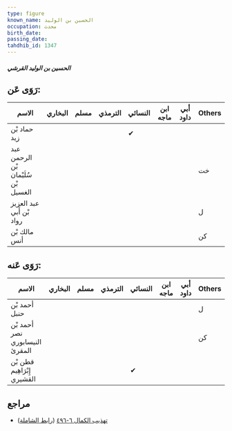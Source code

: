 ```yaml
---
type: figure
known_name: الحسين بن الوليد
occupation: محدث
birth_date:
passing_date:
tahdhib_id: 1347
---
```

##### الحسين بن الوليد القرشي

## رَوَى عَن:
| الاسم                               | البخاري | مسلم | الترمذي | النسائي | ابن ماجه | أبي داود | Others |
| ----------------------------------- | ------- | ---- | ------- | ------- | -------- | -------- | ------ |
| حماد بْن زيد                        |         |      |         | ✔       |          |          |        |
| عبد الرحمن بْن سُلَيْمان بْن الغسيل |         |      |         |         |          |          | خت     |
| عبد العزيز بْن أَبي رواد            |         |      |         |         |          |          | ل      |
| مالك بْن أنس                        |         |      |         |         |          |          | كن     |
## رَوَى عَنه:
| الاسم                          | البخاري | مسلم | الترمذي | النسائي | ابن ماجه | أبي داود | Others |
| ------------------------------ | ------- | ---- | ------- | ------- | -------- | -------- | ------ |
| أحمد بْن حنبل                  |         |      |         |         |          |          | ل      |
| أحمد بْن نصر النيسابوري المقرئ |         |      |         |         |          |          | كن     |
| قطن بْن إِبْرَاهِيم القشيري    |         |      |         | ✔       |          |          |        |
## مراجع
- [تهذيب الكمال ٦-٤٩٦](obsidian://open?vault=Tahdhib-al-Kamal&file=Figures/١٣٤٧-الحسين%20بن%20الوليد%20القرشي) ([رابط الشاملة](https://shamela.ws/book/3722/3160))